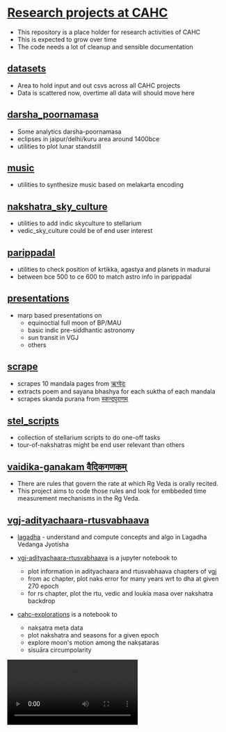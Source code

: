 # [Research projects at CAHC](https://github.com/suchakr/cahc-utils/tree/sunder_experiments)

- This repository is a place holder for research activities of CAHC
- This is expected to grow over time
- The code needs a lot of cleanup and sensible documentation

## [datasets](https://github.com/suchakr/cahc-utils/tree/sunder_experiments/datasets)

- Area to hold input and out csvs across all CAHC projects
- Data is scattered now, overtime all data will should move here

## [darsha_poornamasa](https://github.com/suchakr/cahc-utils/tree/sunder_experiments/darsha_poornamasa)

- Some analytics darsha-poornamasa
- eclipses in jaipur/delhi/kuru area around 1400bce
- utilities to plot lunar standstill
  

<!-- ## [maasa_naama](https://github.com/suchakr/cahc-utils/tree/sunder_experiments/maasa_naama)

|  | |
| ----------- | ----------- |
| `PlanetPos.py` | utilities for compute position of gruhas analytically |
| `NaksUtils.py` | utilities for Nakshatra meta info |
| `JdUtils.py` | Juilan Day utils compatible with stellarium |
| `maasa.py` | Explore full moon and its nakshatra  patterns for maasa name corelation | -->

<!-- ## [magsam](https://github.com/suchakr/cahc-utils/tree/sunder_experiments/magsam)

- Word by word conversion of Srilankan maagadhi to samskrita using curated dictionary -->

<!-- ## [mars_retro](https://github.com/suchakr/cahc-utils/tree/sunder_experiments/mars_retro)

- Explore mars-retro paths and co-relate with shapes in VGJ -->

## [music](https://github.com/suchakr/cahc-utils/tree/sunder_experiments/music)

- utilities to synthesize music based on melakarta encoding

## [nakshatra_sky_culture](https://github.com/suchakr/cahc-utils/tree/sunder_experiments/nakshatra_sky_culture)

- utilities to add indic skyculture to stellarium
- vedic_sky_culture could be of end user interest

## [parippadal](https://github.com/suchakr/cahc-utils/tree/sunder_experiments/parippadal)

- utilities to check position of krtikka, agastya and planets in madurai
- between bce 500 to ce 600 to match astro info in parippadal

## [presentations](https://github.com/suchakr/cahc-utils/tree/sunder_experiments/presentations)
- marp based presentations on
  - equinoctial full moon of BP/MAU
  - basic indic pre-siddhantic astronomy
  - sun transit in VGJ
  - others

## [scrape](https://github.com/suchakr/cahc-utils/tree/sunder_experiments/scrape)

- scrapes 10 mandala pages from [ऋग्वेदः](https://sa.m.wikisource.org/wiki/ऋग्वेदः)
- extracts poem and sayana bhashya for each suktha of each mandala
- scrapes skanda purana from [स्कन्दपुराणम्](https://sa.m.wikisource.org/wiki/स्कन्दपुराणम्)

## [stel_scripts](https://github.com/suchakr/cahc-utils/tree/sunder_experiments/stel_scripts)

- collection  of stellarium scripts to do one-off tasks
- tour-of-nakshatras might be end user relevant than others
  
## [vaidika-ganakam वैदिकगणकम्](https://github.com/suchakr/cahc-utils/tree/sunder_experiments/vaidika-ganakam)

- There are rules that govern the rate at which Rg Veda is orally recited.  
- This project aims to code those rules and look for embbeded time measurement mechanisms in the Rg Veda.

## [vgj-adityachaara-rtusvabhaava](https://github.com/suchakr/cahc-utils/tree/sunder_experiments/jyotisha)

- [lagadha](https://htmlpreview.github.io/?https://github.com/suchakr/cahc-utils/blob/sunder_experiments/jyotisha/lagadha_units.html) -  understand and compute concepts and algo in Lagadha Vedanga Jyotisha

- [vgj-adityachaara-rtusvabhaava](https://htmlpreview.github.io/?https://github.com/suchakr/cahc-utils/blob/sunder_experiments/jyotisha/vgj_ac_rs.html) is a jupyter notebook to
  - plot information in adityachaara and rtusvabhaava chapters of vgj
  - from ac chapter, plot naks error for many years wrt to dha at given 270 epoch
  - for rs chapter, plot the rtu, vedic and loukia masa over nakshatra backdrop
- [cahc-explorations](https://htmlpreview.github.io/?https://github.com/suchakr/cahc-utils/blob/sunder_experiments/jyotisha/cahc_explore.html) is a notebook to
  - nakṣatra meta data
  - plot nakshatra and seasons for a given epoch
  - explore moon's motion among the nakṣataras
  - sisuāra circumpolarity

<video  controls autoplay loop>
    <source src="https://raw.githubusercontent.com/suchakr/cahc-utils/sunder_experiments/jyotisha/images/ayana-chalana.mp4" type="video/mp4">
    Your browser does not support the video tag.
</video>

